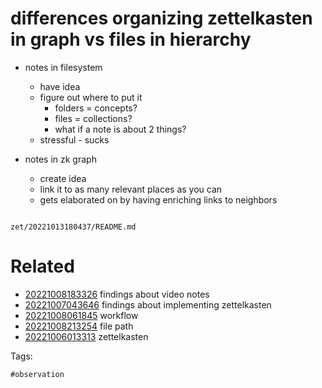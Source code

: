 # differences organizing zettelkasten in graph vs files in hierarchy

- notes in filesystem
  - have idea
  - figure out where to put it
    - folders = concepts?
    - files = collections?
    - what if a note is about 2 things?
  - stressful - sucks

- notes in zk graph
  - create idea
  - link it to as many relevant places as you can
  - gets elaborated on by having enriching links to neighbors

```
```

` zet/20221013180437/README.md `

# Related

- [20221008183326](/zet/20221008183326/README.md) findings about video notes
- [20221007043646](/zet/20221007043646/README.md) findings about implementing zettelkasten
- [20221008061845](/zet/20221008061845/README.md) workflow
- [20221008213254](/zet/20221008213254/README.md) file path
- [20221006013313](/zet/20221006013313/README.md) zettelkasten

Tags:

    #observation
